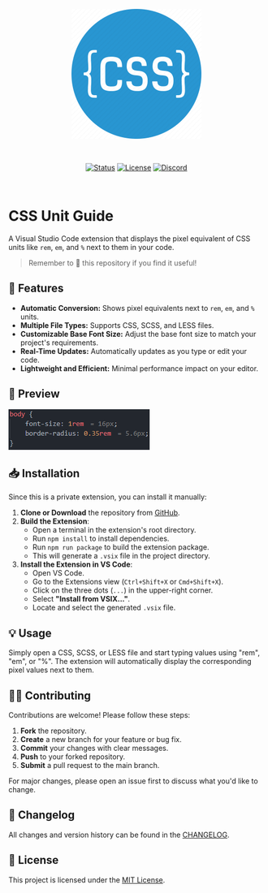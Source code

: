 <!-- # CSS Unit Guide

[![Status](https://img.shields.io/badge/status-Not_Released-e44d3c.svg)](https://github.com/Walkaisa/css-unit-guide)
[![License](https://img.shields.io/github/license/Walkaisa/css-unit-guide)](https://github.com/Walkaisa/css-unit-guide/blob/master/LICENSE.txt)
[![Release](https://img.shields.io/github/v/release/Walkaisa/css-unit-guide.svg)](https://github.com/Walkaisa/css-unit-guide/releases/latest)
[![Downloads](https://img.shields.io/github/downloads/Walkaisa/css-unit-guide/total.svg)](https://github.com/Walkaisa/css-unit-guide)
[![Discord](https://img.shields.io/discord/996889527698341978?label=discord)](https://walkaisa.dev/discord) -->

<div align="center">

[<img width="256" alt="CSS Unit Guide Logo" src="assets/icon.png" />](#)

<br />

[![Status](https://img.shields.io/badge/status-RELEASED-e44d3c.svg)](https://github.com/Walkaisa/css-unit-guide)
[![License](https://img.shields.io/github/license/Walkaisa/css-unit-guide)](https://github.com/Walkaisa/css-unit-guide/blob/master/LICENSE.txt)
[![Discord](https://img.shields.io/discord/996889527698341978?label=discord)](https://walkaisa.dev/discord)

</div>

<br />

# CSS Unit Guide

A Visual Studio Code extension that displays the pixel equivalent of CSS units like `rem`, `em`, and `%` next to them in your code.

> Remember to 🌟 this repository if you find it useful!

## 📌 Features

- **Automatic Conversion:** Shows pixel equivalents next to `rem`, `em`, and `%` units.
- **Multiple File Types:** Supports CSS, SCSS, and LESS files.
- **Customizable Base Font Size:** Adjust the base font size to match your project's requirements.
- **Real-Time Updates:** Automatically updates as you type or edit your code.
- **Lightweight and Efficient:** Minimal performance impact on your editor.

## 👀 Preview

![CSS Unit Guide in action](assets/images/preview.png)

## 📥 Installation

Since this is a private extension, you can install it manually:

1. **Clone or Download** the repository from [GitHub](https://github.com/Walkaisa/css-unit-guide).
2. **Build the Extension**:
   - Open a terminal in the extension's root directory.
   - Run `npm install` to install dependencies.
   - Run `npm run package` to build the extension package.
   - This will generate a `.vsix` file in the project directory.
3. **Install the Extension in VS Code**:
   - Open VS Code.
   - Go to the Extensions view (`Ctrl+Shift+X` or `Cmd+Shift+X`).
   - Click on the three dots (`...`) in the upper-right corner.
   - Select **"Install from VSIX..."**.
   - Locate and select the generated `.vsix` file.

## 💡 Usage

Simply open a CSS, SCSS, or LESS file and start typing values using "rem", "em", or "%". The extension will automatically display the corresponding pixel values next to them.


## 👨‍💻 Contributing

Contributions are welcome! Please follow these steps:

1. **Fork** the repository.
2. **Create** a new branch for your feature or bug fix.
3. **Commit** your changes with clear messages.
4. **Push** to your forked repository.
5. **Submit** a pull request to the main branch.

For major changes, please open an issue first to discuss what you'd like to change.

## 📝 Changelog

All changes and version history can be found in the [CHANGELOG](CHANGELOG.md).

## 📄 License

This project is licensed under the [MIT License](LICENSE.txt).

[vsmp-link]:                https://marketplace.visualstudio.com/items?itemName=LeonardSSH.vscord
[ovsx-link]:                https://open-vsx.org/extension/LeonardSSH/vscord

[shield-vsmp-version]:      https://img.shields.io/visual-studio-marketplace/v/LeonardSSH.vscord?label=Visual%20Studio%20Marketplace
[shield-vsmp-downloads]:    https://img.shields.io/visual-studio-marketplace/d/LeonardSSH.vscord
[shield-vsmp-installs]:     https://img.shields.io/visual-studio-marketplace/i/LeonardSSH.vscord
[shield-vsmp-rating]:       https://img.shields.io/visual-studio-marketplace/r/LeonardSSH.vscord

[shield-ovsx-version]:      https://img.shields.io/open-vsx/v/LeonardSSH/vscord?label=OpenVSX%20Marketplace
[shield-ovsx-downloads]:    https://img.shields.io/open-vsx/dt/LeonardSSH/vscord
[shield-ovsx-rating]:       https://img.shields.io/open-vsx/rating/LeonardSSH/vscord

[github-workflows-ci]:      https://github.com/leonardssh/vscord/actions/workflows/CI.yml
[shield-workflows-ci]:      https://github.com/leonardssh/vscord/actions/workflows/CI.yml/badge.svg

[github-workflows-cd]:      https://github.com/leonardssh/vscord/actions/workflows/CD.yml
[shield-workflows-cd]:      https://github.com/leonardssh/vscord/actions/workflows/CD.yml/badge.svg

[gitter-vscord-support]:    https://gitter.im/LeonardSSH/vscord-support?utm_source=badge&utm_medium=badge&utm_campaign=pr-badge
[shield-gitter-support]:    https://img.shields.io/badge/gitter-support%20chat-green?color=40aa8b